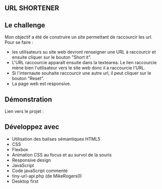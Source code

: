 ## URL SHORTENER

## Le challenge

Mon objectif a été de construire un site permettant de raccourcir les url.
Pour se faire :

- les utilisateurs su site web devront renseigner une URL à raccourcir et ensuite cliquer sur le bouton "Short it".
- L'URL raccourcie apparaît ensuite dans la textearea. Le lien raccourcie mène bien l'utilisateur vers le site web donc il a raccourcie l'URL.
- Si l'internaute souhaite raccourcir une autre url, il peut cliquer sur le bouton "Reset".
- La page web est responsive.

## Démonstration

Lien vers le projet :

## Développez avec

- Utilisation des balises sémantiques HTML5
- CSS
- Flexbox
- Animation CSS au focus et au survol de la souris
- Responsive design
- JavaScript
- Code javaScript commenté
- tiny-url-api.php (de MikeRogers0)
- Desktop first

